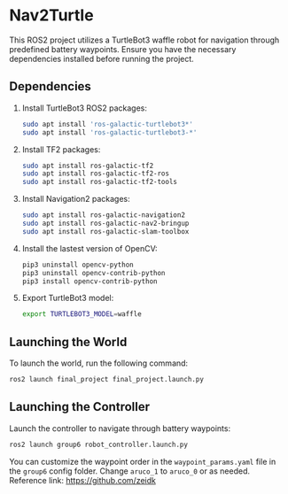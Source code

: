 # Nav2Turtle

This ROS2 project utilizes a TurtleBot3 waffle robot for navigation through predefined battery waypoints. Ensure you have the necessary dependencies installed before running the project.

## Dependencies

1. Install TurtleBot3 ROS2 packages:
   ```bash
   sudo apt install 'ros-galactic-turtlebot3*'
   sudo apt install 'ros-galactic-turtlebot3-*'
   ```

2. Install TF2 packages:
   ```bash
   sudo apt install ros-galactic-tf2
   sudo apt install ros-galactic-tf2-ros
   sudo apt install ros-galactic-tf2-tools
   ```

3. Install Navigation2 packages:
   ```bash
   sudo apt install ros-galactic-navigation2
   sudo apt install ros-galactic-nav2-bringup
   sudo apt install ros-galactic-slam-toolbox
   ```

4. Install the lastest version of OpenCV:
   ```bash
   pip3 uninstall opencv-python
   pip3 uninstall opencv-contrib-python
   pip3 install opencv-contrib-python
   ```

6. Export TurtleBot3 model:
   ```bash
   export TURTLEBOT3_MODEL=waffle
   ```

## Launching the World

To launch the world, run the following command:
```bash
ros2 launch final_project final_project.launch.py
```

## Launching the Controller

Launch the controller to navigate through battery waypoints:
```bash
ros2 launch group6 robot_controller.launch.py
```
You can customize the waypoint order in the `waypoint_params.yaml` file in the `group6` config folder. Change `aruco_1` to `aruco_0` or as needed. <br>
Reference link: https://github.com/zeidk
